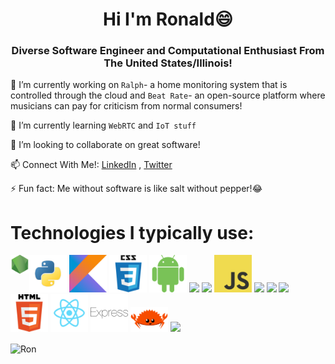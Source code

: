 <h1 align = "center">Hi I'm Ronald😄</h1>
<h3 align="center">Diverse Software Engineer and Computational Enthusiast From The United States/Illinois!</h3>




🔭 I’m currently working on  `Ralph`- a home monitoring system that is controlled through the cloud and `Beat Rate`- an open-source platform where musicians can pay for criticism from normal consumers!


🌱 I’m currently learning `WebRTC` and `IoT stuff`

👯 I’m looking to collaborate on great software!

📫 Connect With Me!: [LinkedIn](https://www.linkedin.com/in/ronald-colyar-055392156/) , [Twitter](https://twitter.com/ColyarRonald) 


⚡ Fun fact: Me without software is like salt without pepper!😂

# Technologies I typically use:
<p>
<img align="left" alt="Nodejs" width="30px" src="https://raw.githubusercontent.com/github/explore/80688e429a7d4ef2fca1e82350fe8e3517d3494d/topics/nodejs/nodejs.png" />

<img width = "60px" src= "https://raw.githubusercontent.com/github/explore/80688e429a7d4ef2fca1e82350fe8e3517d3494d/topics/python/python.png"/>
<img width = "60px"  src= "https://raw.githubusercontent.com/github/explore/80688e429a7d4ef2fca1e82350fe8e3517d3494d/topics/kotlin/kotlin.png"/>
<img width = "60px" src="https://raw.githubusercontent.com/github/explore/80688e429a7d4ef2fca1e82350fe8e3517d3494d/topics/css/css.png"/>
<img width = "60px" src="https://raw.githubusercontent.com/github/explore/80688e429a7d4ef2fca1e82350fe8e3517d3494d/topics/android/android.png" />
<img width = "60px" src = "https://img.icons8.com/color/452/mongodb.png"/>
<img width = "60px" src = "https://rawcdn.githack.com/devicons/devicon/9c6bfdb9783cdfe1018666ed76adcfd3eab6fad6/icons/docker/docker-original-wordmark.svg"/>
<img width = "60px" src = "https://raw.githubusercontent.com/github/explore/80688e429a7d4ef2fca1e82350fe8e3517d3494d/topics/javascript/javascript.png"/>
<img width = "60px"  src="https://cdn.freebiesupply.com/logos/thumbs/2x/c-logo.png" />
<img width = "60px"  src="http://pngimg.com/uploads/mysql/mysql_PNG9.png"/>
<img width = "60px" src="https://cdn.shortpixel.ai/client/q_glossy,ret_img,w_502,h_518/https://keytotech.com/wp-content/uploads/2019/05/firebase.png"/>
<img width = "60px" src= "https://raw.githubusercontent.com/github/explore/80688e429a7d4ef2fca1e82350fe8e3517d3494d/topics/html/html.png" />
<img width = "60px" src = "https://raw.githubusercontent.com/github/explore/80688e429a7d4ef2fca1e82350fe8e3517d3494d/topics/react/react.png"/>
<img width = "60px" src = "https://raw.githubusercontent.com/github/explore/80688e429a7d4ef2fca1e82350fe8e3517d3494d/topics/express/express.png"/>
<img  width = "60px" src = "https://github.com/RonaldColyar/RonaldColyar/blob/main/rust.png"/>
<img  width = "60px"src ="https://www.raspberrypi.org/wp-content/uploads/2011/10/Raspi-PGB001.png"/>
</p>

<p><img align="center" src="https://github-readme-streak-stats.herokuapp.com/?user=RonaldColyar&" alt="Ron" /></p>
